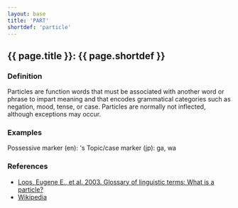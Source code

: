 ```yaml
---
layout: base
title: 'PART'
shortdef: 'particle'
---
```


## {{ page.title }}: {{ page.shortdef }}

### Definition

Particles are function words that must be associated with another word or phrase to impart meaning and that encodes grammatical categories such as negation, mood, tense, or case. Particles are normally not inflected, although exceptions may occur. 

### Examples

Possessive marker (en): 's
Topic/case marker (jp): ga, wa

### References

* <a href="http://www-01.sil.org/linguistics/GlossaryOfLinguisticTerms/WhatIsAParticle.htm">Loos, Eugene E., et al. 2003. Glossary of linguistic terms: What is a particle?</a>
* <a href="http://en.wikipedia.org/wiki/Grammatical_particle">Wikipedia</a>
